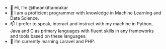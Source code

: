 - 👋 Hi, I’m @theankittamrakar
- 👀 I am a proficient programmer with knowledge in Machine Learning and Data Science.
- 📫 I prefer to speak, interact and instruct with my machine in Python, Java and C as primary languages with fluent skills in any frameworks and tools based on these languages.
- 🌱 I’m currently learning Laravel and PHP.

<!---
theankittamrakar/theankittamrakar is a ✨ special ✨ repository because its `README.md` (this file) appears on your GitHub profile.
You can click the Preview link to take a look at your changes.
--->
